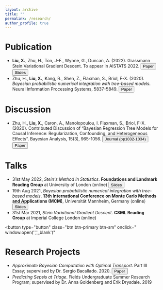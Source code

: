 ```yaml
---
layout: archive
title: ""
permalink: /research/
author_profile: true
---
```

<!-- SEE https://getbootstrap.com/docs/4.4/components/buttons/ FOR INTERESTING WIDGETS! -->

<!-- {% if author.googlescholar %}
  You can also find my articles on <u><a href="{{author.googlescholar}}">my Google Scholar profile</a>.</u>
{% endif %}

{% include base_path %}

{% for post in site.publications reversed %}
  {% include archive-single.html %}
{% endfor %} -->


# Publication
- **Liu, X.**, Zhu, H., Ton, J-F., Wynne, G., Duncan, A. (2022). Grassmann Stein Variational Gradient Descent. To appear in AISTATS 2022. <button type="button" class="btn btn-primary btn-sm" onclick=" window.open('https://arxiv.org/abs/2202.03297','_blank')">Paper</button> <button type="button" class="btn btn-primary btn-sm" onclick=" window.open('https://docs.google.com/presentation/d/e/2PACX-1vTMmAQEaSB--eTTrg0xzZBdgdA3w530kw4ENg5Oh_a7YpCK4Gd28vc8tMPDMjarevyKjnNF4c1vEccG/pub?start=false&loop=false&delayms=3000','_blank')">Slides</button>
- Zhu, H., **Liu, X.**, Kang, R., Shen, Z., Flaxman, S., Briol, F-X. (2020). *Bayesian probabilistic numerical integration with tree-based models*. Neural Information Processing Systems, 5837-5849. <button type="button" class="btn btn-primary btn-sm" onclick=" window.open('https://proceedings.neurips.cc/paper/2020/hash/3fe94a002317b5f9259f82690aeea4cd-Abstract.html','_blank')">Paper</button>

# Discussion
- Zhu, H., **Liu, X**., Caron, A., Manolopoulou, I. Flaxman, S., Briol, F-X. (2020). Contributed Discussion of “Bayesian Regression Tree Models for Causal Inference: Regularization, Confounding, and Heterogeneous Effects”. Bayesian Analysis, 15(3), 965-1056. <button type="button" class="btn btn-primary btn-sm" onclick=" window.open('https://projecteuclid.org/euclid.ba/1580461461#abstract','_blank')">Journal (pp1032-1034)</button> <button type="button" class="btn btn-primary btn-sm" onclick=" window.open('https://fxbriol.github.io/pdfs/BART_contributed_discussion.pdf','_blank')">Paper</button>

# Talks
- 31st May 2022, *Stein's Method in Statistics*. **Foundations and Landmark Reading Group** at University of London (online) <button type="button" class="btn btn-primary btn-sm" onclick=" window.open('http://XingLLiu.github.io/files/steins_method_ucl.pdf','_blank')">Slides</button>
- 19th Aug 2021, *Bayesian probabilistic numerical integration with tree-based models*. **13th International Conference on Monte Carlo Methods and Applications (MCM)**, Universität Mannheim, Germany (online) <button type="button" class="btn btn-primary btn-sm" onclick=" window.open('http://XingLLiu.github.io/files/BO_BART_mcm.pdf','_blank')">Slides</button>
- 31st Mar 2021, *Stein Variational Gradient Descent*. **CSML Reading Group** at Imperial College London (online)

<button type="button" class="btn btn-primary btn-sm" onclick=" window.open('','_blank')"

# Research Projects
- *Approximate Bayesian Computation with Optimal Transport*. Part III Essay; supervised by Dr. Sergio Bacallado. 2020. <button type="button" class="btn btn-primary btn-sm" onclick=" window.open('http://XingLLiu.github.io/files/Part_III_Essay_ABC_with_Optimal_Transport.pdf','_blank')">Paper</button>
- *Predicting Sepsis at Triage*. Fields Undergraduate Summer Research Program; supervised by Dr. Anna Goldenberg and Erik Drysdale. 2019

<!-- ### Approximate Bayesian Computation with Optimal Transport
<span style="color:grey">_Part III Essay;_ [_link_](http://XingLLiu.github.io/files/Part_III_Essay_ABC_with_Optimal_Transport.pdf) </span><br>
**Xing Liu**; supervised by Dr. Sergio Bacallado <br>
<span style="color:grey">_Abstract_: </span>
The complexity of many real-life data generating processes either defies the access to the likelihood function or renders it too expansive to be evaluated. In this case, standard Bayesian inference techniques, such as Markov chain Monte Carlo, can no longer be used. A popular roundabout is Approximate Bayesian Computation (ABC). ABC only assumes one has a generative model from which data can be drawn. It relies on a user-specified discrepancy metric that compares some summaries of the observation and the generated data. However, an improperly selected metric or summary may bias the discrimination between models. Optimal transport (OT) metrics have recently been proposed to remedy this issue. OT metrics are flexible, admit decent convergence properties and are often able to capture all differences between distributions. In this essay, we review and compare two OT metrics and one information-based measure that arose in the ABC literature, namely the Wasserstein distances, the maximum mean discrepancy (MMD) and the Kullback-Leibler (KL) divergence. We summarize the theoretical studies of their posterior concentration in the present literature, and discuss how these metrics can be adapted to large-scale data sets. We also compare these methods through four benchmark experiments, including a real-life study on ecological dynamic systems.

### Predicting Sepsis at Triage
<span style="color:grey">_Fields Undergraduate Summer Research Program_ </span> <br>
**Xing Liu**; supervised by Dr. Anna Goldenberg and Erik Drysdale <br>
<span style="color:grey">_Abstract_: </span>
Sepsis is a lethal disease that causes millions of neonatal deaths annually, and one hour in the treatment procedure can make a huge difference for septic patients. In this regard, using machine learning approaches to help clinicans to make early Sepsis predictions has gain in popularity in recent years. Although many have shown promising predictive performance, these methods generally suffer from high false positive rates. We propose two neural network models that respectively makes use of the TF-IDF and the Clinical BERT model, and show experimentally how they could improve the predictive performance at medical triage. We train these models on a EPIC dataset that contains medical records from the SickKids Hospital in Toronto, Canada, and compare their performance with a number of ordinary machine learning models via an one-month-ahead prediction scheme. We argue that our models outperform the RN Sepsis alert tools at SickKids in terms of the sensitivity for a given false positive rate of 10%, thus showing potentials for practical benefit. -->
